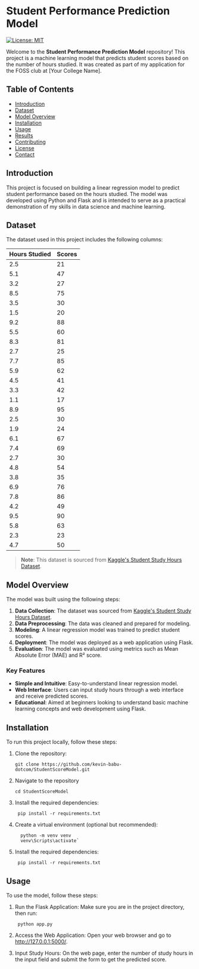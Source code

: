 # Student Performance Prediction Model

[![License: MIT](https://img.shields.io/badge/License-MIT-blue.svg)](https://opensource.org/licenses/MIT)

Welcome to the **Student Performance Prediction Model** repository! This project is a machine learning model that predicts student scores based on the number of hours studied. It was created as part of my application for the FOSS club at [Your College Name].

## Table of Contents

- [Introduction](#introduction)
- [Dataset](#dataset)
- [Model Overview](#model-overview)
- [Installation](#installation)
- [Usage](#usage)
- [Results](#results)
- [Contributing](#contributing)
- [License](#license)
- [Contact](#contact)

## Introduction

This project is focused on building a linear regression model to predict student performance based on the hours studied. The model was developed using Python and Flask and is intended to serve as a practical demonstration of my skills in data science and machine learning.

## Dataset

The dataset used in this project includes the following columns:

| Hours Studied | Scores |
|---------------|--------|
| 2.5           | 21     |
| 5.1           | 47     |
| 3.2           | 27     |
| 8.5           | 75     |
| 3.5           | 30     |
| 1.5           | 20     |
| 9.2           | 88     |
| 5.5           | 60     |
| 8.3           | 81     |
| 2.7           | 25     |
| 7.7           | 85     |
| 5.9           | 62     |
| 4.5           | 41     |
| 3.3           | 42     |
| 1.1           | 17     |
| 8.9           | 95     |
| 2.5           | 30     |
| 1.9           | 24     |
| 6.1           | 67     |
| 7.4           | 69     |
| 2.7           | 30     |
| 4.8           | 54     |
| 3.8           | 35     |
| 6.9           | 76     |
| 7.8           | 86     |
| 4.2           | 49     |
| 9.5           | 90     |
| 5.8           | 63     |
| 2.3           | 23     |
| 4.7           | 50     |

> **Note**: This dataset is sourced from [Kaggle's Student Study Hours Dataset](https://www.kaggle.com/datasets/himanshunakrani/student-study-hours).

## Model Overview

The model was built using the following steps:

1. **Data Collection**: The dataset was sourced from [Kaggle's Student Study Hours Dataset](https://www.kaggle.com/datasets/himanshunakrani/student-study-hours).
2. **Data Preprocessing**: The data was cleaned and prepared for modeling.
3. **Modeling**: A linear regression model was trained to predict student scores.
4. **Deployment**: The model was deployed as a web application using Flask.
5. **Evaluation**: The model was evaluated using metrics such as Mean Absolute Error (MAE) and R² score.

### Key Features

- **Simple and Intuitive**: Easy-to-understand linear regression model.
- **Web Interface**: Users can input study hours through a web interface and receive predicted scores.
- **Educational**: Aimed at beginners looking to understand basic machine learning concepts and web development using Flask.

## Installation

To run this project locally, follow these steps:

1. Clone the repository:
   
       git clone https://github.com/kevin-babu-dotcom/StudentScoreModel.git
2. Navigate to the repository
   
       cd StudentScoreModel
3. Install the required dependencies:

        pip install -r requirements.txt
4. Create a virtual environment (optional but recommended):

         python -m venv venv
         venv\Scripts\activate`
5. Install the required dependencies:
        
        pip install -r requirements.txt
## Usage

To use the model, follow these steps:

1. Run the Flask Application: Make sure you are in the project directory, then run:

        python app.py
2. Access the Web Application: Open your web browser and go to http://127.0.0.1:5000/.

3. Input Study Hours: On the web page, enter the number of study hours in the input field and submit the form to get the predicted score.

